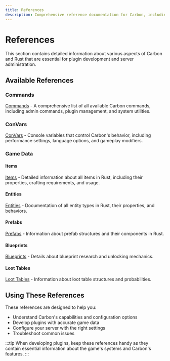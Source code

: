 ```yaml
---
title: References
description: Comprehensive reference documentation for Carbon, including commands, convars, and game data.
---
```


# References

This section contains detailed information about various aspects of Carbon and Rust that are essential for plugin development and server administration.

## Available References

### Commands
[Commands](./commands.md) - A comprehensive list of all available Carbon commands, including admin commands, plugin management, and system utilities.

### ConVars
[ConVars](./convars.md) - Console variables that control Carbon's behavior, including performance settings, language options, and gameplay modifiers.

### Game Data

#### Items
[Items](./items/) - Detailed information about all items in Rust, including their properties, crafting requirements, and usage.

#### Entities
[Entities](./entities/) - Documentation of all entity types in Rust, their properties, and behaviors.

#### Prefabs
[Prefabs](./prefabs/) - Information about prefab structures and their components in Rust.

#### Blueprints
[Blueprints](./blueprints/) - Details about blueprint research and unlocking mechanics.

#### Loot Tables
[Loot Tables](./loot/) - Information about loot table structures and probabilities.

## Using These References

These references are designed to help you:
- Understand Carbon's capabilities and configuration options
- Develop plugins with accurate game data
- Configure your server with the right settings
- Troubleshoot common issues

:::tip
When developing plugins, keep these references handy as they contain essential information about the game's systems and Carbon's features.
:::

<!-- TODO: update this page when the of teh data pages are done -->
